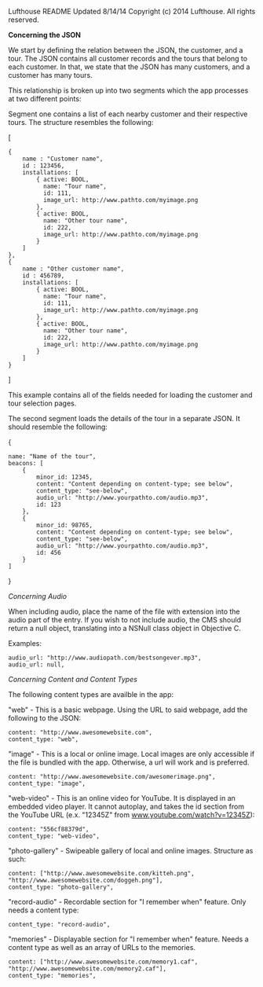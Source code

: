 Lufthouse README
Updated 8/14/14
Copyright (c) 2014 Lufthouse. All rights reserved.

**Concerning the JSON**

We start by defining the relation between the JSON, the customer, and a tour. The JSON contains all customer
records and the tours that belong to each customer. In that, we state that the JSON has many customers, and
a customer has many tours.

This relationship is broken up into two segments which the app processes at two different points:

Segment one contains a list of each nearby customer and their respective tours. The structure resembles the following:

[

    {
        name : "Customer name",
        id : 123456,
        installations: [
            { active: BOOL,
              name: "Tour name",
              id: 111,
              image_url: http://www.pathto.com/myimage.png
            },
            { active: BOOL,
              name: "Other tour name",
              id: 222,
              image_url: http://www.pathto.com/myimage.png
            }
        ]
    },
    {
        name : "Other customer name",
        id : 456789,
        installations: [
            { active: BOOL,
              name: "Tour name",
              id: 111,
              image_url: http://www.pathto.com/myimage.png
            },
            { active: BOOL,
              name: "Other tour name",
              id: 222,
              image_url: http://www.pathto.com/myimage.png
            }
        ]
    }
]

This example contains all of the fields needed for loading the customer and tour selection pages.


The second segment loads the details of the tour in a separate JSON. It should resemble the following:

{

    name: "Name of the tour",
    beacons: [
        {
            minor_id: 12345,
            content: "Content depending on content-type; see below",
            content_type: "see-below",
            audio_url: "http://www.yourpathto.com/audio.mp3",
            id: 123
        },
        {
            minor_id: 98765,
            content: "Content depending on content-type; see below",
            content_type: "see-below",
            audio_url: "http://www.yourpathto.com/audio.mp3",
            id: 456
        }
    ]
}

*Concerning Audio*

When including audio, place the name of the file with extension into the audio part of the entry. If you
wish to not include audio, the CMS should return a null object, translating into a NSNull class object in
Objective C.

Examples:

    audio_url: "http://www.audiopath.com/bestsongever.mp3",
    audio_url: null,

*Concerning Content and Content Types*

The following content types are availble in the app:

"web" - This is a basic webpage. Using the URL to said webpage, add the following to the JSON:

    content: "http://www.awesomewebsite.com",
    content_type: "web",
    
"image" - This is a local or online image. Local images are only accessible if the file is bundled with the app. Otherwise, a url will work and is preferred.

    content: "http://www.awesomewebsite.com/awesomerimage.png",
    content_type: "image",
    
"web-video" - This is an online video for YouTube. It is displayed in an embedded video player. It cannot
    autoplay, and takes the id section from the YouTube URL (e.x. "12345Z" from www.youtube.com/watch?v=12345Z):

    content: "556cf88379d",
    content_type: "web-video",

"photo-gallery" - Swipeable gallery of local and online images. Structure as such:

    content: ["http://www.awesomewebsite.com/kitteh.png", "http://www.awesomewebsite.com/doggeh.png"],
    content_type: "photo-gallery",

"record-audio" - Recordable section for "I remember when" feature. Only needs a content type:

    content_type: "record-audio",
    
"memories" - Displayable section for "I remember when" feature. Needs a content type as well as an array of URLs to the memories.

    content: ["http://www.awesomewebsite.com/memory1.caf", "http://www.awesomewebsite.com/memory2.caf"],
    content_type: "memories",
